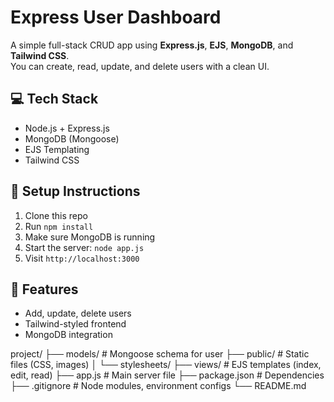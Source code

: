 # Express User Dashboard

A simple full-stack CRUD app using **Express.js**, **EJS**, **MongoDB**, and **Tailwind CSS**.  
You can create, read, update, and delete users with a clean UI.

## 💻 Tech Stack
- Node.js + Express.js
- MongoDB (Mongoose)
- EJS Templating
- Tailwind CSS

## 🚀 Setup Instructions
1. Clone this repo  
2. Run `npm install`  
3. Make sure MongoDB is running  
4. Start the server: `node app.js`  
5. Visit `http://localhost:3000`

## 📂 Features
- Add, update, delete users
- Tailwind-styled frontend
- MongoDB integration

project/
├── models/ # Mongoose schema for user
├── public/ # Static files (CSS, images)
│ └── stylesheets/
├── views/ # EJS templates (index, edit, read)
├── app.js # Main server file
├── package.json # Dependencies
├── .gitignore # Node modules, environment configs
└── README.md



